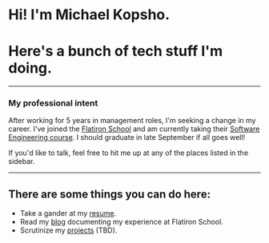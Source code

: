# Hi! I'm Michael Kopsho. 
# Here's a bunch of tech stuff I'm doing.

* * *

### My professional intent
After working for 5 years in management roles, I'm seeking a change in my career. I've joined the [Flatiron School](https://flatironschool.com) and am currently taking their [Software Engineering course](https://flatironschool.com/career-courses/coding-bootcamp/atlanta#curriculum). I should graduate in late September if all goes well!

If you'd like to talk, feel free to hit me up at any of the places listed in the sidebar.

* * *

## There are some things you can do here:
* Take a gander at my [resume](./resume.html).
* Read my [blog](./blog/flatiron-blog.html) documenting my experience at Flatiron School.
* Scrutinize my [projects](./projects.html) (TBD).
